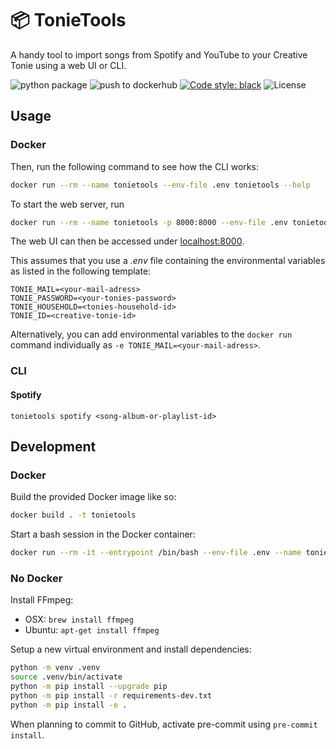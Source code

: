 # :package: TonieTools

A handy tool to import songs from Spotify and YouTube to your Creative Tonie using a web UI or CLI.

![python package](https://github.com/floscha/tonietools/actions/workflows/github-actions.yml/badge.svg)
![push to dockerhub](https://github.com/floscha/tonietools/actions/workflows/push-to-dockerhub.yml/badge.svg)
[![Code style: black](https://img.shields.io/badge/code%20style-black-000000.svg)](https://github.com/psf/black)
![License](https://img.shields.io/github/license/mashape/apistatus.svg)

## Usage

### Docker

Then, run the following command to see how the CLI works:
```bash
docker run --rm --name tonietools --env-file .env tonietools --help
```

To start the web server, run
```bash
docker run --rm --name tonietools -p 8000:8000 --env-file .env tonietools
```
The web UI can then be accessed under [localhost:8000](localhost:8000).

This assumes that you use a *.env* file containing the environmental variables as listed in the following template:
```
TONIE_MAIL=<your-mail-adress>
TONIE_PASSWORD=<your-tonies-password>
TONIE_HOUSEHOLD=<tonies-household-id>
TONIE_ID=<creative-tonie-id>
```

Alternatively, you can add environmental variables to the `docker run` command individually as `-e TONIE_MAIL=<your-mail-adress>`.

### CLI

#### Spotify

`tonietools spotify <song-album-or-playlist-id>`


## Development

### Docker

Build the provided Docker image like so:
```bash
docker build . -t tonietools
```

Start a bash session in the Docker container:
```bash
docker run --rm -it --entrypoint /bin/bash --env-file .env --name tonietools tonietools
```

### No Docker

Install FFmpeg:
- OSX: `brew install ffmpeg`
- Ubuntu: `apt-get install ffmpeg`

Setup a new virtual environment and install dependencies:
```bash
python -m venv .venv
source .venv/bin/activate
python -m pip install --upgrade pip
python -m pip install -r requirements-dev.txt
python -m pip install -e .
```

When planning to commit to GitHub, activate pre-commit using `pre-commit install`.
